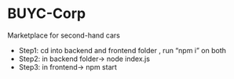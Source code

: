 # BUYC-Corp
Marketplace for second-hand cars

- Step1: cd into backend and frontend folder , run  “npm i” on both
- Step2: in backend folder-> node index.js
- Step3: in frontend-> npm start
